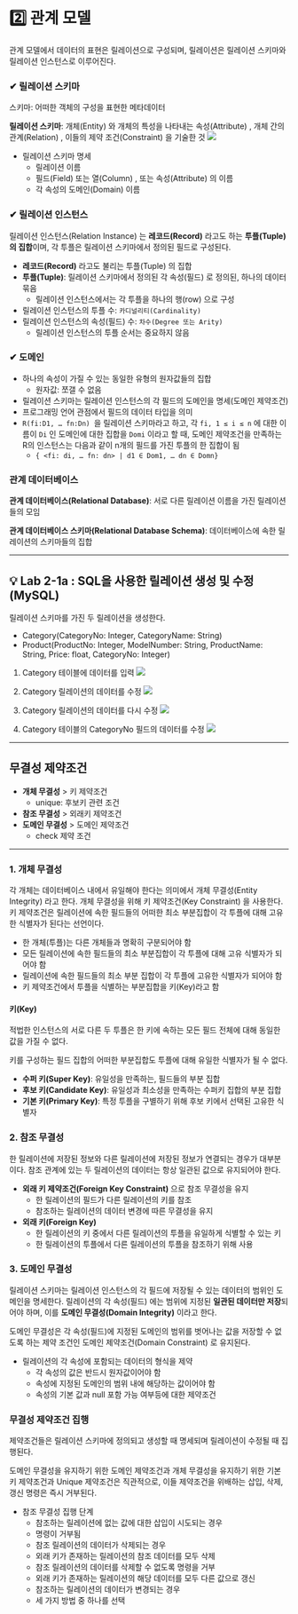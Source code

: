 # 2️⃣ 관계 모델

관계 모델에서 데이터의 표현은 릴레이션으로 구성되며, 릴레이션은 릴레이션 스키마와 릴레이션 인스턴스로 이루어진다.
### ✔︎ 릴레이션 스키마
스키마: 어떠한 객체의 구성을 표현한 메타데이터

**릴레이션 스키마**: 개체(Entity) 와 개체의 특성을 나타내는 속성(Attribute) , 개체 간의 관계(Relation) , 이들의 제약 조건(Constraint) 을 기술한 것
<img src="config/image10.png">
- 릴레이션 스키마 명세
  - 릴레이션 이름
  - 필드(Field) 또는 열(Column) , 또는 속성(Attribute) 의 이름
  - 각 속성의 도메인(Domain) 이름

### ✔︎ 릴레이션 인스턴스
릴레이션 인스턴스(Relation Instance) 는 **레코드(Record)** 라고도 하는 **투플(Tuple) 의 집합**이며, 각 투플은 릴레이션 스키마에서 정의된 필드로 구성된다.
- **레코드(Record)** 라고도 불리는 투플(Tuple) 의 집합
- **투플(Tuple)**: 릴레이션 스키마에서 정의된 각 속성(필드) 로 정의된, 하나의 데이터 묶음
  - 릴레이션 인스턴스에서는 각 투플을 하나의 행(row) 으로 구성
- 릴레이션 인스턴스의 투플 수: `카디널리티(Cardinality)`
- 릴레이션 인스턴스의 속성(필드) 수: `차수(Degree 또는 Arity)`
  - 릴레이션 인스턴스의 투플 순서는 중요하지 않음

### ✔︎ 도메인
- 하나의 속성이 가질 수 있는 동일한 유형의 원자값들의 집합
  - 원자값: 쪼갤 수 없음
- 릴레이션 스키마는 릴레이션 인스턴스의 각 필드의 도메인을 명세(도메인 제약조건)
- 프로그래밍 언어 관점에서 필드의 데이터 타입을 의미
- `R(fi:D1, … fn:Dn) `을 릴레이션 스키마라고 하고, 각 `fi, 1 ≤ i ≤ n` 에 대한 이름이 `Di` 인 도메인에 대한 집합을 `Domi` 이라고 할 때, 도메인 제약조건을 만족하는 R의 인스턴스는 다음과 같이 n개의 필드를 가진 투플의 한 집합이 됨
  - `{ <fi: di, … fn: dn> | d1 ∈ Dom1, … dn ∈ Domn}`

### 관계 데이터베이스
**관계 데이터베이스(Relational Database)**: 서로 다른 릴레이션 이름을 가진 릴레이션들의 모임

**관계 데이터베이스 스키마(Relational Database Schema)**: 데이터베이스에 속한 릴레이션의 스키마들의 집합

---
## 💡 Lab 2-1a : SQL을 사용한 릴레이션 생성 및 수정 (MySQL)
릴레이션 스키마를 가진 두 릴레이션을 생성한다.
- Category(CategoryNo: Integer, CategoryName: String)
- Product(ProductNo: Integer, ModelNumber: String, ProductName: String, Price: float, CategoryNo: Integer)


1. Category 테이블에 데이터를 입력
   <img src="config/image12.png">

2. Category 릴레이션의 데이터를 수정
   <img src="config/image13.png">

3. Category 릴레이션의 데이터를 다시 수정
   <img src="config/image14.png">

4. Category 테이블의 CategoryNo 필드의 데이터를 수정
   <img src="config/image11.png">

---
## 무결성 제약조건
- **개체 무결성** > 키 제약조건
    - unique: 후보키 관련 조건
- **참조 무결성** > 외래키 제약조건
- **도메인 무결성** > 도메인 제약조건
    - check 제약 조건

-----

### 1. 개체 무결성
각 개체는 데이터베이스 내에서 유일해야 한다는 의미에서 개체 무결성(Entity Integrity) 라고 한다. 개체 무결성을 위해 키 제약조건(Key Constraint) 을 사용한다. 키 제약조건은 릴레이션에 속한 필드들의 어떠한 최소 부분집합이 각 투플에 대해 고유한 식별자가 된다는 선언이다.

- 한 개체(투플)는 다른 개체들과 명확히 구분되어야 함
- 모든 릴레이션에 속한 필드들의 최소 부분집합이 각 투플에 대해 고유 식별자가 되어야 함
- 릴레이션에 속한 필드들의 최소 부분 집합이 각 투플에 고유한 식별자가 되어야 함
- 키 제약조건에서 투플을 식별하는 부분집합을 키(Key)라고 함

#### 키(Key)
적법한 인스턴스의 서로 다른 두 투플은 한 키에 속하는 모든 필드 전체에 대해 동일한 값을 가질 수 없다.

키를 구성하는 필드 집합의 어떠한 부분집합도 투플에 대해 유일한 식별자가 될 수 없다.
- **수퍼 키(Super Key)**: 유일성을 만족하는, 필드들의 부분 집합
- **후보 키(Candidate Key)**: 유일성과 최소성을 만족하는 수퍼키 집합의 부분 집합
- **기본 키(Primary Key)**: 특정 투플을 구별하기 위해 후보 키에서 선택된 고유한 식별자

### 2. 참조 무결성
한 릴레이션에 저장된 정보와 다른 릴레이션에 저장된 정보가 연결되는 경우가 대부분
이다. 참조 관계에 있는 두 릴레이션의 데이터는 항상 일관된 값으로 유지되어야 한다.
- **외래 키 제약조건(Foreign Key Constraint)** 으로 참조 무결성을 유지
    - 한 릴레이션의 필드가 다른 릴레이션의 키를 참조
    - 참조하는 릴레이션의 데이터 변경에 따른 무결성을 유지
- **외래 키(Foreign Key)**
    - 한 릴레이션의 키 중에서 다른 릴레이션의 투플을 유일하게 식별할 수 있는 키
    - 한 릴레이션의 투플에서 다른 릴레이션의 투플을 참조하기 위해 사용

### 3. 도메인 무결성
릴레이션 스키마는 릴레이션 인스턴스의 각 필드에 저장될 수 있는 데이터의 범위인 도메인을 명세한다.
릴레이션의 각 속성(필드) 에는 범위에 지정된 **일관된 데이터만 저장**되어야 하며, 이를 **도메인 무결성(Domain Integrity)** 이라고 한다.

도메인 무결성은 각 속성(필드)에 지정된 도메인의 범위를 벗어나는 값을 저장할 수 없도록 하는 제약 조건인 도메인 제약조건(Domain Constraint) 로 유지된다.
- 릴레이션의 각 속성에 포함되는 데이터의 형식을 제약
    - 각 속성의 값은 반드시 원자값이어야 함
    - 속성에 지정된 도메인의 범위 내에 해당하는 값이어야 함
    - 속성의 기본 값과 null 포함 가능 여부등에 대한 제약조건

### 무결성 제약조건 집행
제약조건들은 릴레이션 스키마에 정의되고 생성할 때 명세되며 릴레이션이 수정될 때 집행된다.

도메인 무결성을 유지하기 위한 도메인 제약조건과 개체 무결성을 유지하기 위한 기본 키 제약조건과 Unique 제약조건은 직관적으로, 이들 제약조건을 위배하는 삽입, 삭제, 갱신 명령은 즉시 거부된다.
- 참조 무결성 집행 단계
    - 참조하는 릴레이션에 없는 값에 대한 삽입이 시도되는 경우
    - 명령이 거부됨
    - 참조 릴레이션의 데이터가 삭제되는 경우
    - 외래 키가 존재하는 릴레이션의 참조 데이터를 모두 삭제
    - 참조 릴레이션의 데이터를 삭제할 수 없도록 명령을 거부
    - 외래 키가 존재하는 릴레이션의 해당 데이터를 모두 다른 값으로 갱신
    - 참조하는 릴레이션의 데이터가 변경되는 경우
    - 세 가지 방법 중 하나를 선택
